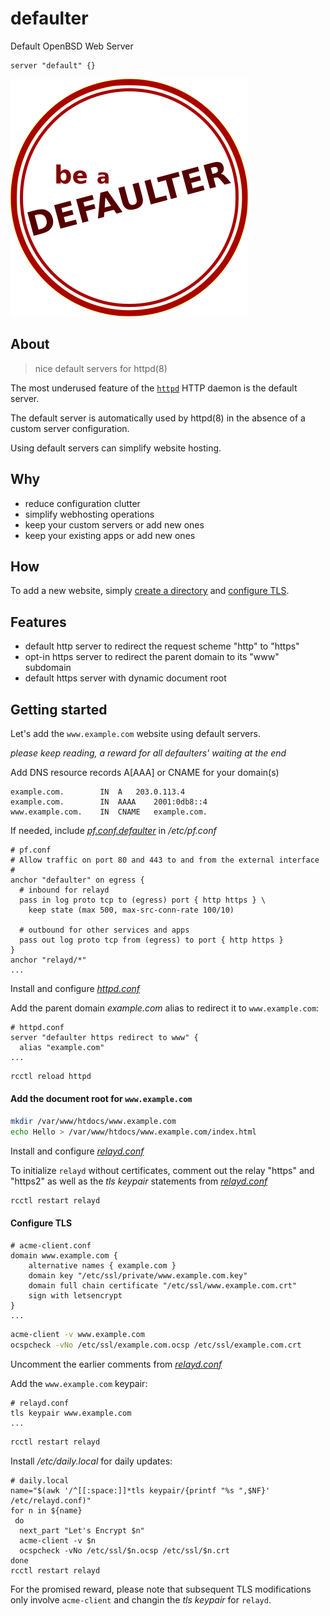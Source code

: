 # defaulter

Default OpenBSD Web Server
```console
server "default" {}
```

![defaulter logo](defaulter.png)

## About
> nice default servers for httpd(8)

The most underused feature of the [`httpd`](https://man.openbsd.org/httpd.8) HTTP daemon is the default server.

The default server is automatically used by httpd(8) in the absence of a custom server configuration.

Using default servers can simplify website hosting.

## Why

* reduce configuration clutter
* simplify webhosting operations
* keep your custom servers or add new ones
* keep your existing apps or add new ones

## How

To add a new website, simply [create a directory](#add-the-document-root-for-wwwexamplecom) and [configure TLS](#configure-tls).

## Features

* default http server to redirect the request scheme "http" to "https"
* opt-in https server to redirect the parent domain to its "www" subdomain
* default https server with dynamic document root

## Getting started

Let's add the `www.example.com` website using default servers.

*please keep reading, a reward for all defaulters' waiting at the end*

Add DNS resource records A[AAA] or CNAME for your domain(s)
```console
example.com.		IN	A	203.0.113.4
example.com.		IN	AAAA	2001:0db8::4
www.example.com.	IN	CNAME	example.com.
```

If needed, include [*pf.conf.defaulter*](src/etc/pf.conf.defaulter) in */etc/pf.conf*
```console
# pf.conf
# Allow traffic on port 80 and 443 to and from the external interface
#
anchor "defaulter" on egress {
  # inbound for relayd
  pass in log proto tcp to (egress) port { http https } \
    keep state (max 500, max-src-conn-rate 100/10)

  # outbound for other services and apps
  pass out log proto tcp from (egress) to port { http https }
}
anchor "relayd/*"
...
```

Install and configure [*httpd.conf*](src/etc/httpd.conf)

Add the parent domain *example.com* alias to redirect it to `www.example.com`:
```console
# httpd.conf
server "defaulter https redirect to www" {
  alias "example.com"
...
```
```sh
rcctl reload httpd
```

#### Add the document root for `www.example.com`
```sh
mkdir /var/www/htdocs/www.example.com
echo Hello > /var/www/htdocs/www.example.com/index.html
```

Install and configure [*relayd.conf*](src/etc/relayd.conf)

To initialize `relayd` without certificates, comment out the relay "https" and "https2" as well as the *tls keypair* statements from [*relayd.conf*](src/etc/relayd.conf)
```sh
rcctl restart relayd
```

#### Configure TLS
```console
# acme-client.conf
domain www.example.com {
	alternative names { example.com }
	domain key "/etc/ssl/private/www.example.com.key"
	domain full chain certificate "/etc/ssl/www.example.com.crt"
	sign with letsencrypt
}
...
```
```sh
acme-client -v www.example.com
ocspcheck -vNo /etc/ssl/example.com.ocsp /etc/ssl/example.com.crt
```

Uncomment the earlier comments from [*relayd.conf*](src/etc/relayd.conf)

Add the `www.example.com` keypair:
```console
# relayd.conf
tls keypair www.example.com
...
```
```sh
rcctl restart relayd
```

Install */etc/daily.local* for daily updates:
```console
# daily.local
name="$(awk '/^[[:space:]]*tls keypair/{printf "%s ",$NF}' /etc/relayd.conf)"
for n in ${name}
 do
  next_part "Let's Encrypt $n"
  acme-client -v $n
  ocspcheck -vNo /etc/ssl/$n.ocsp /etc/ssl/$n.crt
done
rcctl restart relayd
```

For the promised reward, please note that subsequent TLS modifications only involve `acme-client` and changin the *tls keypair* for `relayd`.

